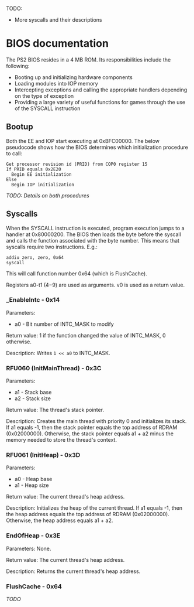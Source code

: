 TODO:
* More syscalls and their descriptions

# BIOS documentation

The PS2 BIOS resides in a 4 MB ROM. Its responsibilities include the following:

* Booting up and initializing hardware components
* Loading modules into IOP memory
* Intercepting exceptions and calling the appropriate handlers depending on the type of exception
* Providing a large variety of useful functions for games through the use of the SYSCALL instruction

## Bootup
Both the EE and IOP start executing at 0xBFC00000. The below pseudocode shows how the BIOS determines which initialization procedure to call:

```
Get processor revision id (PRID) from COP0 register 15
If PRID equals 0x2E20
  Begin EE initialization
Else
  Begin IOP initialization
```

*TODO: Details on both procedures*

## Syscalls

When the SYSCALL instruction is executed, program execution jumps to a handler at 0x80000200. The BIOS then loads the byte before the syscall and calls the function associated with the byte number. This means that syscalls require two instructions. E.g.:

```
addiu zero, zero, 0x64
syscall
```

This will call function number 0x64 (which is FlushCache).

Registers a0-t1 ($4-$9) are used as arguments. v0 is used as a return value.

### _EnableIntc - 0x14

Parameters:
* a0 - Bit number of INTC_MASK to modify

Return value:
1 if the function changed the value of INTC_MASK, 0 otherwise.

Description:
Writes ```1 << a0``` to INTC_MASK.

### RFU060 (InitMainThread) - 0x3C

Parameters:
* a1 - Stack base
* a2 - Stack size

Return value:
The thread's stack pointer.

Description:
Creates the main thread with priority 0 and initializes its stack. If a1 equals -1, then the stack pointer equals the top address of RDRAM (0x02000000). Otherwise, the stack pointer equals a1 + a2 minus the memory needed to store the thread's context.

### RFU061 (InitHeap) - 0x3D

Parameters:
* a0 - Heap base
* a1 - Heap size

Return value:
The current thread's heap address.

Description:
Initializes the heap of the current thread. If a1 equals -1, then the heap address equals the top address of RDRAM (0x02000000). Otherwise, the heap address equals a1 + a2.

### EndOfHeap - 0x3E

Parameters:
None.

Return value:
The current thread's heap address.

Description:
Returns the current thread's heap address.

### FlushCache - 0x64

*TODO*
